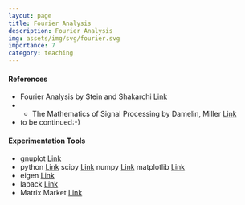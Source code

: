 ```yaml
---
layout: page
title: Fourier Analysis
description: Fourier Analysis
img: assets/img/svg/fourier.svg
importance: 7
category: teaching
---
```


#### References

- Fourier Analysis by Stein and Shakarchi [Link](https://press.princeton.edu/books/hardcover/9780691113845/fourier-analysis)
- - The Mathematics of Signal Processing by Damelin, Miller [Link](https://www.cambridgebookshop.co.uk/products/the-mathematics-of-signal-processing)
- to be continued:-)

#### Experimentation Tools

- gnuplot [Link](http://www.gnuplot.info/)
- python [Link](https://www.python.org/) scipy [Link](https://scipy.org/) numpy [Link](https://numpy.org/) matplotlib [Link](https://matplotlib.org/)
- eigen [Link](https://eigen.tuxfamily.org/index.php?title=Main_Page)
- lapack [Link](https://netlib.org/lapack/)
- Matrix Market [Link](https://math.nist.gov/MatrixMarket/)


